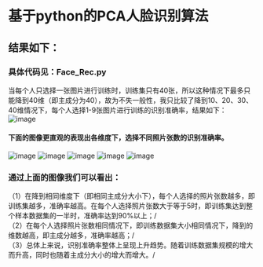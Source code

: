 # 基于python的PCA人脸识别算法
## 结果如下：

### 具体代码见：Face_Rec.py
   当每个人只选择一张图片进行训练时，训练集只有40张，所以这种情况下最多只能降到40维（即主成分为40），故为不失一般性，我只比较了降到10、20、30、40维情况下，每个人选择1-9张图片进行训练的识别准确率，结果如下：
![image](https://github.com/Erikfather/PCA-python/blob/master/results/result.png)
#### 下面的图像更直观的表现出各维度下，选择不同照片张数的识别准确率。
![image](https://github.com/Erikfather/PCA-python/blob/master/results/Figure_10维.png)
![image](https://github.com/Erikfather/PCA-python/blob/master/results/Figure_20维.png)
![image](https://github.com/Erikfather/PCA-python/blob/master/results/Figure_30维.png)
![image](https://github.com/Erikfather/PCA-python/blob/master/results/Figure_40维.png)
![image](https://github.com/Erikfather/PCA-python/blob/master/results/Figure_%E6%AF%94%E8%BE%83.png)




### 通过上面的图像我们可以看出：
  （1）在降到相同维度下（即相同主成分大小下），每个人选择的照片张数越多，即训练集越多，准确率越高。在每个人选择照片张数大于等于5时，即训练集达到整个样本数据集的一半时，准确率达到90%以上；/<br>
  （2）在每个人选择照片张数相同情况下，即训练数据集大小相同情况下，降到的维数越高，即主成分越多，准确率越高；/<br>
  （3）总体上来说，识别准确率整体上呈现上升趋势。随着训练数据集规模的增大而升高，同时也随着主成分大小的增大而增大。/<br>
